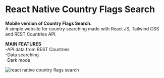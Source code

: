 # React Native Country Flags Search
**Mobile version of Country Flags Search.**<br/>A simple website for country searching made with React JS, Tailwind CSS and REST Countries API.

**MAIN FEATURES** <br/>
-API data from REST Countries <br/>
-Data searching <br/>
-Dark mode <br/>

![react native country flags search](https://user-images.githubusercontent.com/40894497/201456268-ee5950ed-e696-4755-b3a8-04718c1f8d75.jpg)

